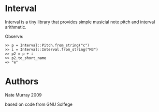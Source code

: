 # Interval

Interval is a tiny library that provides simple musicial note pitch and
interval arithmetic. 

Observe:

    >> p = Interval::Pitch.from_string("c")
    >> i = Interval::Interval.from_string("M3")
    >> p2 = p + i
    >> p2.to_short_name
    => "e"

# Authors

Nate Murray 2009

based on code from GNU Solfege
